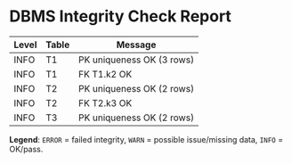 # DBMS Integrity Check Report

| Level | Table | Message |
|---|---|---|
| INFO | T1 | PK uniqueness OK (3 rows) |
| INFO | T1 | FK T1.k2 OK |
| INFO | T2 | PK uniqueness OK (2 rows) |
| INFO | T2 | FK T2.k3 OK |
| INFO | T3 | PK uniqueness OK (2 rows) |

**Legend**: `ERROR` = failed integrity, `WARN` = possible issue/missing data, `INFO` = OK/pass.
